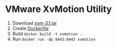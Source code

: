 # VMware XvMotion Utility

1. Download [xvm-3.1.jar](https://download3.vmware.com/software/vmw-tools/xvc-mobility-cli/xvm-3.1.jar)
2. Create [Dockerfile](./Dockerfile)
3. Build `docker build -t xvmotion .`
4. Run `docker run -dp 8443:8443 xvmotion`
